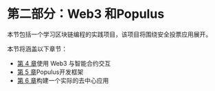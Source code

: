 # 第二部分：Web3 和Populus

本节包括一个学习区块链编程的实践项目，该项目将围绕安全投票应用展开。

本节将涵盖以下章节：

*   [第 4 章](04.html)使用 Web3 与智能合约交互
*   [第 5 章](05.html)Populus开发框架
*   [第 6 章](06.html)构建一个实际的去中心应用